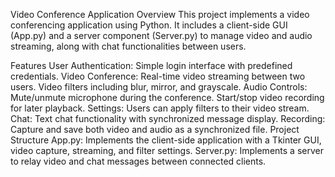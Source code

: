 Video Conference Application
Overview
This project implements a video conferencing application using Python. It includes a client-side GUI (App.py) and a server component (Server.py) to manage video and audio streaming, along with chat functionalities between users.

Features
User Authentication: Simple login interface with predefined credentials.
Video Conference:
Real-time video streaming between two users.
Video filters including blur, mirror, and grayscale.
Audio Controls:
Mute/unmute microphone during the conference.
Start/stop video recording for later playback.
Settings: Users can apply filters to their video stream.
Chat: Text chat functionality with synchronized message display.
Recording: Capture and save both video and audio as a synchronized file.
Project Structure
App.py: Implements the client-side application with a Tkinter GUI, video capture, streaming, and filter settings.
Server.py: Implements a server to relay video and chat messages between connected clients.
